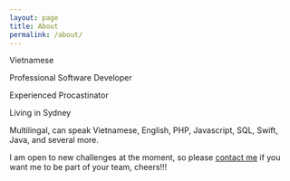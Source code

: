 ```yaml
---
layout: page
title: About
permalink: /about/
---
```

Vietnamese

Professional Software Developer

Experienced Procastinator

Living in Sydney

Multilingal, can speak Vietnamese, English, PHP, Javascript, SQL, Swift, Java, and several more.

I am open to new challenges at the moment, so please [contact me](mailto:cat.hoanghuy@gmail.com) if you want me to be part of your team, cheers!!!
